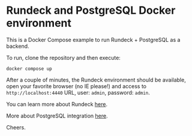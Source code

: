 # Rundeck and PostgreSQL Docker environment

This is a Docker Compose example to run Rundeck + PostgreSQL as a backend.

To run, clone the repository and then execute:

`docker compose up`

After a couple of minutes, the Rundeck environment should be available, open your favorite browser (no IE please!) and access to `http://localhost:4440` URL, user: `admin`, password: `admin`.

You can learn more about Rundeck [here](https://docs.rundeck.com/docs/about/introduction.html).

More about PostgreSQL integration [here](https://docs.rundeck.com/docs/administration/configuration/database/postgres.html#using-postgres-as-a-database-backend).

Cheers.
